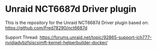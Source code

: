 # Unraid NCT6687d Driver plugin

This is the repository for the Unraid NCT6687d Driver plugin based on: https://github.com/Fred78290/nct6687d

Support Thread: https://forums.unraid.net/topic/92865-support-ich777-nvidiadvbzfsiscsimft-kernel-helperbuilder-docker/
